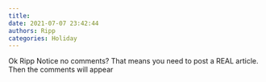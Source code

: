 ```yaml
---
title: 
date: 2021-07-07 23:42:44
authors: Ripp
categories: Holiday
---
```


 Ok Ripp
Notice no comments?   That means you need to post a REAL
article.   Then the comments will appear